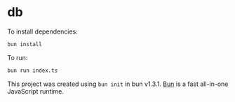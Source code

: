 # db

To install dependencies:

```bash
bun install
```

To run:

```bash
bun run index.ts
```

This project was created using `bun init` in bun v1.3.1. [Bun](https://bun.com) is a fast all-in-one JavaScript runtime.
